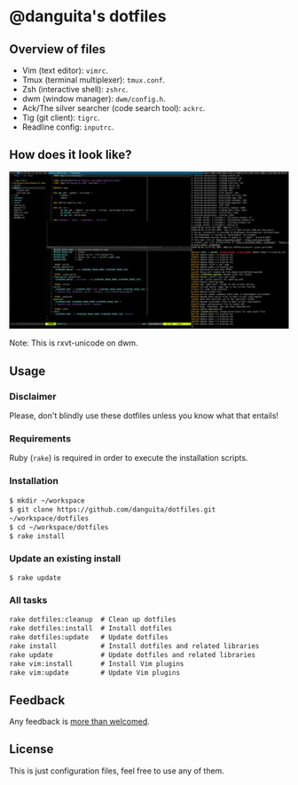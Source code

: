 # @danguita's dotfiles

## Overview of files

- Vim (text editor): `vimrc`.
- Tmux (terminal multiplexer): `tmux.conf`.
- Zsh (interactive shell): `zshrc`.
- dwm (window manager): `dwm/config.h`.
- Ack/The silver searcher (code search tool): `ackrc`.
- Tig (git client): `tigrc`.
- Readline config: `inputrc`.

## How does it look like?

![Terminal overview](screenshots/terminal-overview.png)

Note: This is rxvt-unicode on dwm.

## Usage

### Disclaimer

Please, don't blindly use these dotfiles unless you know what that
entails!

### Requirements

Ruby (`rake`) is required in order to execute the installation scripts.

### Installation

```
$ mkdir ~/workspace
$ git clone https://github.com/danguita/dotfiles.git ~/workspace/dotfiles
$ cd ~/workspace/dotfiles
$ rake install
```

### Update an existing install

```
$ rake update
```

### All tasks

```
rake dotfiles:cleanup  # Clean up dotfiles
rake dotfiles:install  # Install dotfiles
rake dotfiles:update   # Update dotfiles
rake install           # Install dotfiles and related libraries
rake update            # Update dotfiles and related libraries
rake vim:install       # Install Vim plugins
rake vim:update        # Update Vim plugins
```

## Feedback

Any feedback is [more than welcomed](https://github.com/danguita/dotfiles/issues).

## License

This is just configuration files, feel free to use any of them.
